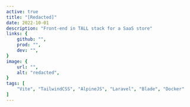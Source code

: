 ```yaml
---
active: true
title: "[Redacted]"
date: 2022-10-01
description: "Front-end in TALL stack for a SaaS store"
links: {
    github: "",
    prod: "",
    dev: "",
}
image: {
    url: "",
    alt: "redacted",
}
tags: [
    "Vite", "TailwindCSS", "AlpineJS", "Laravel", "Blade", "Docker"
]
---
```

